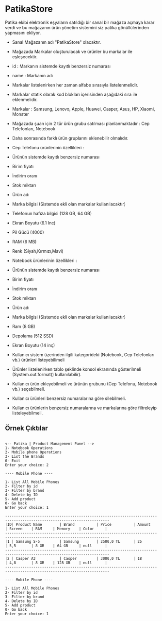 # PatikaStore



Patika ekibi elektronik eşyaların satıldığı bir sanal bir mağaza açmaya karar verdi ve bu mağazanın ürün yönetim sistemini siz patika gönüllülerinden yapmasını ekliyor.



- Sanal Mağazanın adı "PatikaStore" olacaktır.



- Mağazada Markalar oluşturulacak ve ürünler bu markalar ile eşleşecektir.



- id : Markanın sistemde kayıtlı benzersiz numarası



- name : Markanın adı



- Markalar listelenirken her zaman alfabe sırasıyla listelenmelidir.



- Markalar statik olarak kod blokları içerisinden aşağıdaki sıra ile eklenmelidir.



- Markalar : Samsung, Lenovo, Apple, Huawei, Casper, Asus, HP, Xiaomi, Monster



- Mağazada şuan için 2 tür ürün grubu satılması planlanmaktadır : Cep Telefonları, Notebook



- Daha sonrasında farklı ürün gruplarını eklenebilir olmalıdır.



- Cep Telefonu ürünlerinin özellikleri :



- Ürünün sistemde kayıtlı benzersiz numarası



- Birim fiyatı



- İndirim oranı



- Stok miktarı



- Ürün adı



- Marka bilgisi (Sistemde ekli olan markalar kullanılacaktır)



- Telefonun hafıza bilgisi (128 GB, 64 GB)



- Ekran Boyutu (6.1 Inc)



- Pil Gücü (4000)



- RAM (6 MB)



- Renk (Siyah,Kırmızı,Mavi)



- Notebook ürünlerinin özellikleri :



- Ürünün sistemde kayıtlı benzersiz numarası



- Birim fiyatı



- İndirim oranı



- Stok miktarı



- Ürün adı



- Marka bilgisi (Sistemde ekli olan markalar kullanılacaktır)



- Ram (8 GB)



- Depolama (512 SSD)



- Ekran Boyutu (14 inç)



- Kullanıcı sistem üzerinden ilgili kategorideki (Notebook, Cep Telefonları vb.) ürünleri listeyebilimeli



- Ürünler listelenirken tablo şeklinde konsol ekranında gösterilmeli (System.out.format() kullanılabilir).



- Kullanıcı ürün ekleyebilmeli ve ürünün grubunu (Cep Telefonu, Notebook vb.) seçebilmeli.



- Kullanıcı ürünleri benzersiz numaralarına göre silebilmeli.



- Kullanıcı ürünlerin benzersiz numaralarına ve markalarına göre filtreleyip listeleyebilmeli.



## Örnek Çıktılar



```text

<-- Patika | Product Management Panel -->
1- Notebook Operations
2- Mobile phone Operations
3- List the Brands
0- Exit
Enter your choice: 2
```


```text
---- Mobile Phone ----

1- List All Mobile Phones
2- Filter by id
3- Filter by brand
4- Delete by ID
5- Add product
0- Go back
Enter your choice: 1
```

```text
----------------------------------------------------------------------------------------------------------------------
|ID| Product Name        | Brand          | Price          | Amount    | Screen    | RAM     | Memory    | Color     |
----------------------------------------------------------------------------------------------------------------------
|1 | Samsung S-5         | Samsung        | 2500,0 TL      | 25        | 5,5       | 8 GB    | 64 GB     | null      |
----------------------------------------------------------------------------------------------------------------------
|2 | Casper A3           | Casper         | 3000,0 TL      | 18        | 4,8       | 8 GB    | 128 GB    | null      |
----------------------------------------------------------------------------------------------------------------------

```

```text
---- Mobile Phone ----

1- List All Mobile Phones
2- Filter by id
3- Filter by brand
4- Delete by ID
5- Add product
0- Go back
Enter your choice: 1
```

